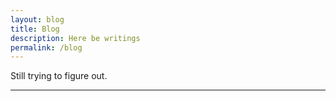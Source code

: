 ```yaml
---
layout: blog
title: Blog
description: Here be writings
permalink: /blog
---
```


Still trying to figure out.

---